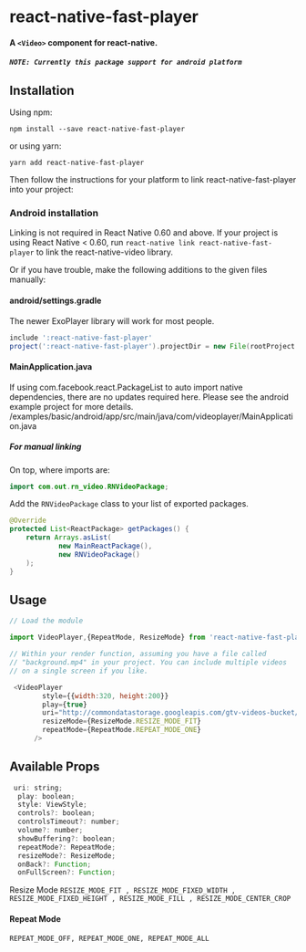 # react-native-fast-player

#### A `<Video>` component for react-native.

##### `NOTE: Currently this package support for android platform`

## Installation
Using npm:

```shell
npm install --save react-native-fast-player
```

or using yarn:

```shell
yarn add react-native-fast-player
```

Then follow the instructions for your platform to link react-native-fast-player into your project:

### Android installation
Linking is not required in React Native 0.60 and above.
If your project is using React Native < 0.60, run `react-native link react-native-fast-player` to link the react-native-video library.

Or if you have trouble, make the following additions to the given files manually:

#### **android/settings.gradle**

The newer ExoPlayer library will work for most people.

```gradle
include ':react-native-fast-player'
project(':react-native-fast-player').projectDir = new File(rootProject.projectDir, '../node_modules/react-native-fast-player/android')
```

#### **MainApplication.java**
If using com.facebook.react.PackageList to auto import native dependencies, there are no updates required here. Please see the android example project for more details.
/examples/basic/android/app/src/main/java/com/videoplayer/MainApplication.java

##### For manual linking

On top, where imports are:

```java
import com.out.rn_video.RNVideoPackage;
```

Add the `RNVideoPackage` class to your list of exported packages.

```java
@Override
protected List<ReactPackage> getPackages() {
    return Arrays.asList(
            new MainReactPackage(),
            new RNVideoPackage()
    );
}
```
## Usage

```javascript
// Load the module

import VideoPlayer,{RepeatMode, ResizeMode} from 'react-native-fast-player';

// Within your render function, assuming you have a file called
// "background.mp4" in your project. You can include multiple videos
// on a single screen if you like.

 <VideoPlayer
        style={{width:320, height:200}}
        play={true}
        uri="http://commondatastorage.googleapis.com/gtv-videos-bucket/sample/BigBuckBunny.mp4"
        resizeMode={ResizeMode.RESIZE_MODE_FIT}
        repeatMode={RepeatMode.REPEAT_MODE_ONE}
      />
```

## Available Props
```javascript
 uri: string;
  play: boolean;
  style: ViewStyle;
  controls?: boolean;
  controlsTimeout?: number;
  volume?: number;
  showBuffering?: boolean;
  repeatMode?: RepeatMode;
  resizeMode?: ResizeMode;
  onBack?: Function;
  onFullScreen?: Function;
```

Resize Mode 
    ```RESIZE_MODE_FIT
    , RESIZE_MODE_FIXED_WIDTH
    , RESIZE_MODE_FIXED_HEIGHT
    , RESIZE_MODE_FILL
    , RESIZE_MODE_CENTER_CROP```
    
#### Repeat Mode 
```REPEAT_MODE_OFF, REPEAT_MODE_ONE, REPEAT_MODE_ALL```
